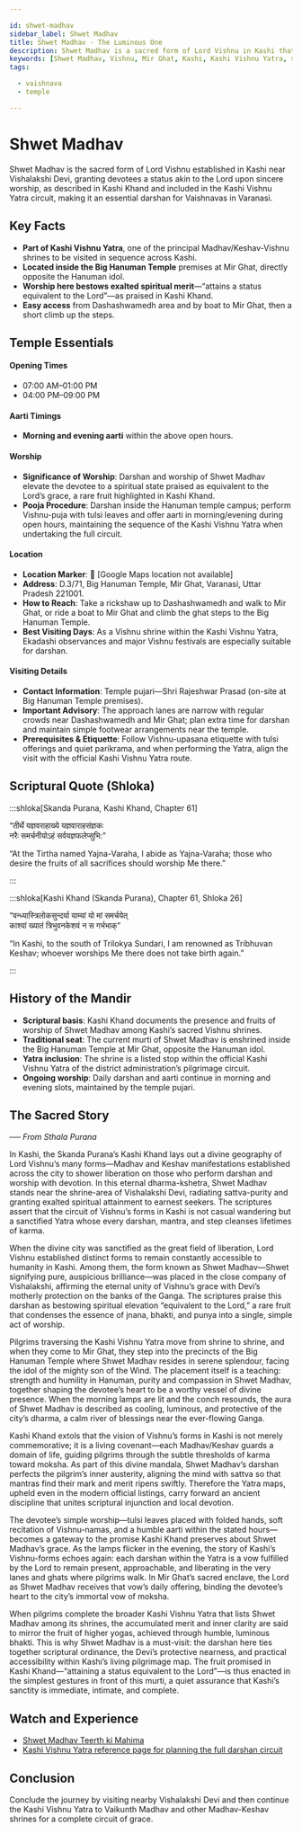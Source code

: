 ```yaml
---

id: shwet-madhav
sidebar_label: Shwet Madhav
title: Shwet Madhav - The Luminous One
description: Shwet Madhav is a sacred form of Lord Vishnu in Kashi that grants a spiritual status akin to the Lord upon sincere worship, as described in Kashi Khanda.
keywords: [Shwet Madhav, Vishnu, Mir Ghat, Kashi, Kashi Vishnu Yatra, spiritual status]
tags:

  - vaishnava
  - temple

---
```


# Shwet Madhav

Shwet Madhav is the sacred form of Lord Vishnu established in Kashi near Vishalakshi Devi, granting devotees a status akin to the Lord upon sincere worship, as described in Kashi Khand and included in the Kashi Vishnu Yatra circuit, making it an essential darshan for Vaishnavas in Varanasi.

## Key Facts

  * **Part of Kashi Vishnu Yatra**, one of the principal Madhav/Keshav-Vishnu shrines to be visited in sequence across Kashi.
  * **Located inside the Big Hanuman Temple** premises at Mir Ghat, directly opposite the Hanuman idol.
  * **Worship here bestows exalted spiritual merit**—“attains a status equivalent to the Lord”—as praised in Kashi Khand.
  * **Easy access** from Dashashwamedh area and by boat to Mir Ghat, then a short climb up the steps.

## Temple Essentials

#### Opening Times

  * 07:00 AM–01:00 PM
  * 04:00 PM–09:00 PM

#### Aarti Timings

  * **Morning and evening aarti** within the above open hours.

#### Worship

  * **Significance of Worship**: Darshan and worship of Shwet Madhav elevate the devotee to a spiritual state praised as equivalent to the Lord’s grace, a rare fruit highlighted in Kashi Khand.
  * **Pooja Procedure**: Darshan inside the Hanuman temple campus; perform Vishnu-puja with tulsi leaves and offer aarti in morning/evening during open hours, maintaining the sequence of the Kashi Vishnu Yatra when undertaking the full circuit.

#### Location

  * **Location Marker**: 📍 [Google Maps location not available]
  * **Address**: D.3/71, Big Hanuman Temple, Mir Ghat, Varanasi, Uttar Pradesh 221001.
  * **How to Reach**: Take a rickshaw up to Dashashwamedh and walk to Mir Ghat, or ride a boat to Mir Ghat and climb the ghat steps to the Big Hanuman Temple.
  * **Best Visiting Days**: As a Vishnu shrine within the Kashi Vishnu Yatra, Ekadashi observances and major Vishnu festivals are especially suitable for darshan.

#### Visiting Details

  * **Contact Information**: Temple pujari—Shri Rajeshwar Prasad (on-site at Big Hanuman Temple premises).
  * **Important Advisory**: The approach lanes are narrow with regular crowds near Dashashwamedh and Mir Ghat; plan extra time for darshan and maintain simple footwear arrangements near the temple.
  * **Prerequisites & Etiquette**: Follow Vishnu-upasana etiquette with tulsi offerings and quiet parikrama, and when performing the Yatra, align the visit with the official Kashi Vishnu Yatra route.

## Scriptural Quote (Shloka)

:::shloka[Skanda Purana, Kashi Khand, Chapter 61]


“तीर्थे यज्ञवराहाख्ये यज्ञवाराहसंज्ञकः <br/>
नरैः समर्चनीयोऽहं सर्वयज्ञफलेप्सुभि:”

“At the Tirtha named Yajna-Varaha, I abide as Yajna-Varaha; those who desire the fruits of all sacrifices should worship Me there.”

:::

:::shloka[Kashi Khand (Skanda Purana), Chapter 61, Shloka 26]

“वन्ध्यास्त्रिलोकसुन्दर्या याम्यां यो मां समर्चयेत् <br/>
काश्यां ख्यातं त्रिभुवनकेशवं न स गर्भभाक्”

“In Kashi, to the south of Trilokya Sundari, I am renowned as Tribhuvan Keshav; whoever worships Me there does not take birth again.”

:::

## History of the Mandir

  * **Scriptural basis**: Kashi Khand documents the presence and fruits of worship of Shwet Madhav among Kashi’s sacred Vishnu shrines.
  * **Traditional seat**: The current murti of Shwet Madhav is enshrined inside the Big Hanuman Temple at Mir Ghat, opposite the Hanuman idol.
  * **Yatra inclusion**: The shrine is a listed stop within the official Kashi Vishnu Yatra of the district administration’s pilgrimage circuit.
  * **Ongoing worship**: Daily darshan and aarti continue in morning and evening slots, maintained by the temple pujari.

## The Sacred Story

*── From Sthala Purana*

In Kashi, the Skanda Purana’s Kashi Khand lays out a divine geography of Lord Vishnu’s many forms—Madhav and Keshav manifestations established across the city to shower liberation on those who perform darshan and worship with devotion. In this eternal dharma-kshetra, Shwet Madhav stands near the shrine-area of Vishalakshi Devi, radiating sattva-purity and granting exalted spiritual attainment to earnest seekers. The scriptures assert that the circuit of Vishnu’s forms in Kashi is not casual wandering but a sanctified Yatra whose every darshan, mantra, and step cleanses lifetimes of karma.

When the divine city was sanctified as the great field of liberation, Lord Vishnu established distinct forms to remain constantly accessible to humanity in Kashi. Among them, the form known as Shwet Madhav—Shwet signifying pure, auspicious brilliance—was placed in the close company of Vishalakshi, affirming the eternal unity of Vishnu’s grace with Devi’s motherly protection on the banks of the Ganga. The scriptures praise this darshan as bestowing spiritual elevation “equivalent to the Lord,” a rare fruit that condenses the essence of jnana, bhakti, and punya into a single, simple act of worship.

Pilgrims traversing the Kashi Vishnu Yatra move from shrine to shrine, and when they come to Mir Ghat, they step into the precincts of the Big Hanuman Temple where Shwet Madhav resides in serene splendour, facing the idol of the mighty son of the Wind. The placement itself is a teaching: strength and humility in Hanuman, purity and compassion in Shwet Madhav, together shaping the devotee’s heart to be a worthy vessel of divine presence. When the morning lamps are lit and the conch resounds, the aura of Shwet Madhav is described as cooling, luminous, and protective of the city’s dharma, a calm river of blessings near the ever-flowing Ganga.

Kashi Khand extols that the vision of Vishnu’s forms in Kashi is not merely commemorative; it is a living covenant—each Madhav/Keshav guards a domain of life, guiding pilgrims through the subtle thresholds of karma toward moksha. As part of this divine mandala, Shwet Madhav’s darshan perfects the pilgrim’s inner austerity, aligning the mind with sattva so that mantras find their mark and merit ripens swiftly. Therefore the Yatra maps, upheld even in the modern official listings, carry forward an ancient discipline that unites scriptural injunction and local devotion.

The devotee’s simple worship—tulsi leaves placed with folded hands, soft recitation of Vishnu-namas, and a humble aarti within the stated hours—becomes a gateway to the promise Kashi Khand preserves about Shwet Madhav’s grace. As the lamps flicker in the evening, the story of Kashi’s Vishnu-forms echoes again: each darshan within the Yatra is a vow fulfilled by the Lord to remain present, approachable, and liberating in the very lanes and ghats where pilgrims walk. In Mir Ghat’s sacred enclave, the Lord as Shwet Madhav receives that vow’s daily offering, binding the devotee’s heart to the city’s immortal vow of moksha.

When pilgrims complete the broader Kashi Vishnu Yatra that lists Shwet Madhav among its shrines, the accumulated merit and inner clarity are said to mirror the fruit of higher yogas, achieved through humble, luminous bhakti. This is why Shwet Madhav is a must-visit: the darshan here ties together scriptural ordinance, the Devi’s protective nearness, and practical accessibility within Kashi’s living pilgrimage map. The fruit promised in Kashi Khand—“attaining a status equivalent to the Lord”—is thus enacted in the simplest gestures in front of this murti, a quiet assurance that Kashi’s sanctity is immediate, intimate, and complete.

## Watch and Experience

  * [Shwet Madhav Teerth ki Mahima](https://www.youtube.com/watch?v=2nf2rioMK_0)
  * [Kashi Vishnu Yatra reference page for planning the full darshan circuit](https://kashi.gov.in/varanasi-yatra/kashi-vishnu-yatra)

## Conclusion

Conclude the journey by visiting nearby Vishalakshi Devi and then continue the Kashi Vishnu Yatra to Vaikunth Madhav and other Madhav-Keshav shrines for a complete circuit of grace.